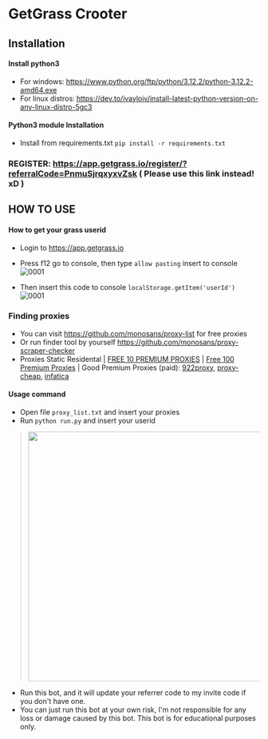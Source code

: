 # GetGrass Crooter
## Installation
#### Install python3
- For windows: https://www.python.org/ftp/python/3.12.2/python-3.12.2-amd64.exe 
- For linux distros: https://dev.to/ivayloiv/install-latest-python-version-on-any-linux-distro-5gc3
#### Python3 module Installation
- Install from requirements.txt
```pip install -r requirements.txt```
### REGISTER: https://app.getgrass.io/register/?referralCode=PnmuSjrqxyxvZsk ( Please use this link instead! xD )
## HOW TO USE
#### How to get your grass userid
- Login to https://app.getgrass.io
- Press f12 go to console, then type ```allow pasting``` insert to console
![0001](https://github.com/im-hanzou/getgrass_bot/blob/main/pasting.JPG)

- Then insert this code to console
```localStorage.getItem('userId')```
![0001](https://github.com/im-hanzou/getgrass_bot/blob/main/userid.JPG)
### Finding proxies
- You can visit https://github.com/monosans/proxy-list for free proxies
- Or run finder tool by yourself https://github.com/monosans/proxy-scraper-checker
- Proxies Static Residental | [FREE 10 PREMIUM PROXIES](https://www.webshare.io/?referral_code=p7k7whpdu2jg) | [Free 100 Premium Proxies](https://proxyscrape.com/?ref=odk1mmj) | Good Premium Proxies (paid): [922proxy](https://www.922proxy.com/register?inviter_code=d03d4fed), [proxy-cheap](https://app.proxy-cheap.com/r/JysUiH), [infatica](https://dashboard.infatica.io/aff.php?aff=544)
#### Usage command
- Open file ```proxy_list.txt``` and insert your proxies
- Run ```python run.py``` and insert your userid
><img src="https://github.com/im-hanzou/getgrass_bot/blob/main/run.png" width=500>
- Run this bot, and it will update your referrer code to my invite code if you don't have one.
- You can just run this bot at your own risk, I'm not responsible for any loss or damage caused by this bot. This bot is for educational purposes only.
<!--
- For multiple accounts and for each of them one proxy
-  insert your accounts user ids to user_id.txt and insert your proxies to proxy_list(all).txt
- Then ```python foreachuser_id_proxy.py```
-->



